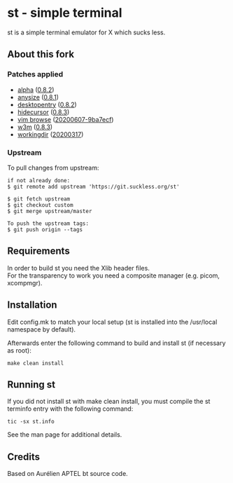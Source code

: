# st - simple terminal
st is a simple terminal emulator for X which sucks less.


## About this fork
### Patches applied
 - [alpha](https://st.suckless.org/patches/alpha/)
 ([0.8.2](https://st.suckless.org/patches/alpha/st-alpha-0.8.2.diff))
 - [anysize](https://st.suckless.org/patches/anysize/)
 ([0.8.1](https://st.suckless.org/patches/anysize/st-anysize-0.8.1.diff))
 - [desktopentry](https://st.suckless.org/patches/desktopentry/)
 ([0.8.2](https://st.suckless.org/patches/desktopentry/st-desktopentry-0.8.2.diff))
 - [hidecursor](https://st.suckless.org/patches/hidecursor/)
 ([0.8.3](https://st.suckless.org/patches/hidecursor/st-hidecursor-0.8.3.diff))
 - [vim browse](https://st.suckless.org/patches/vim_browse/)
 ([20200607-9ba7ecf](https://st.suckless.org/patches/vim_browse/st-vimBrowse-20200607-9ba7ecf.diff))
 - [w3m](https://st.suckless.org/patches/w3m/)
 ([0.8.3](https://st.suckless.org/patches/w3m/st-w3m-0.8.3.diff))
 - [workingdir](https://st.suckless.org/patches/workingdir/)
 ([20200317](https://st.suckless.org/patches/workingdir/st-workingdir-20200317-51e19ea.diff))

### Upstream
To pull changes from upstream:
```
if not already done:
$ git remote add upstream 'https://git.suckless.org/st'

$ git fetch upstream
$ git checkout custom
$ git merge upstream/master

To push the upstream tags:
$ git push origin --tags
```


## Requirements
In order to build st you need the Xlib header files.\
For the transparency to work you need a composite manager (e.g. picom,
xcompmgr).


## Installation
Edit config.mk to match your local setup (st is installed into
the /usr/local namespace by default).

Afterwards enter the following command to build and install st (if
necessary as root):

    make clean install


## Running st
If you did not install st with make clean install, you must compile
the st terminfo entry with the following command:

    tic -sx st.info

See the man page for additional details.

## Credits
Based on Aurélien APTEL <aurelien dot aptel at gmail dot com> bt source code.

